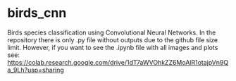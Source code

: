 # birds_cnn
Birds species classification using Convolutional Neural Networks. In the repository there is only .py file
without outputs due to the github file size limit. However, if you want to see the .ipynb file with all images and plots see: 
https://colab.research.google.com/drive/1dT7aWVOhkZZ6MoAlR1otajpVn9Qa_9Lh?usp=sharing

